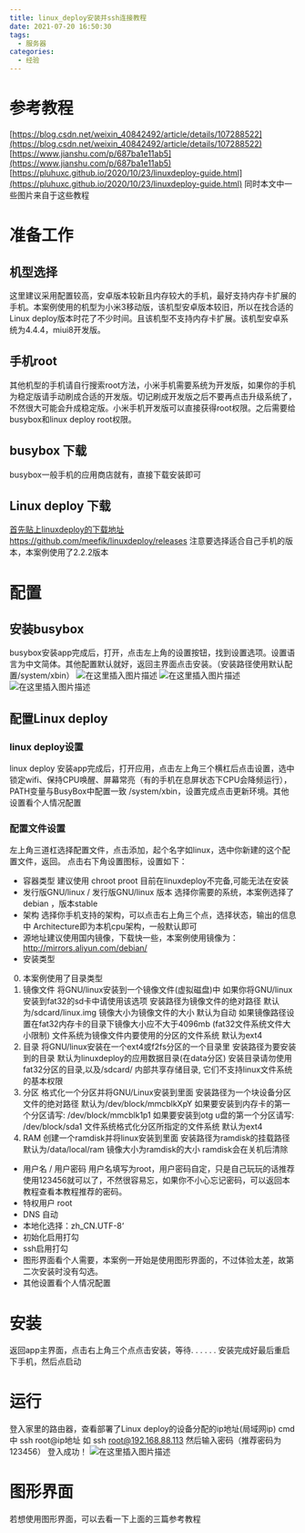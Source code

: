 ```yaml
---
title: linux_deploy安装并ssh连接教程
date: 2021-07-20 16:50:30
tags:
  - 服务器
categories:
  - 经验
---
```


# 参考教程
[https://blog.csdn.net/weixin_40842492/article/details/107288522](https://blog.csdn.net/weixin_40842492/article/details/107288522)
[https://www.jianshu.com/p/687ba1e11ab5](https://www.jianshu.com/p/687ba1e11ab5)
[https://pluhuxc.github.io/2020/10/23/linuxdeploy-guide.html](https://pluhuxc.github.io/2020/10/23/linuxdeploy-guide.html)
同时本文中一些图片来自于这些教程
# 准备工作
## 机型选择
这里建议采用配置较高，安卓版本较新且内存较大的手机，最好支持内存卡扩展的手机。本案例使用的机型为小米3移动版，该机型安卓版本较旧，所以在找合适的Linux deploy版本时花了不少时间。且该机型不支持内存卡扩展。该机型安卓系统为4.4.4，miui8开发版。
## 手机root
其他机型的手机请自行搜索root方法，小米手机需要系统为开发版，如果你的手机为稳定版请手动刷成合适的开发版。切记刷成开发版之后不要再点击升级系统了，不然很大可能会升成稳定版。小米手机开发版可以直接获得root权限。之后需要给busybox和linux deploy root权限。
## busybox 下载
busybox一般手机的应用商店就有，直接下载安装即可
## Linux deploy 下载
[首先贴上linuxdeploy的下载地址https://github.com/meefik/linuxdeploy/releases](https://github.com/meefik/linuxdeploy/releases)
注意要选择适合自己手机的版本，本案例使用了2.2.2版本
# 配置
## 安装busybox
busybox安装app完成后，打开，点击左上角的设置按钮，找到设置选项。设置语言为中文简体。其他配置默认就好，返回主界面点击安装。（安装路径使用默认配置/system/xbin）
![在这里插入图片描述](linux_deploy安装并ssh连接教程/20210720125811227.png)
![在这里插入图片描述](linux_deploy安装并ssh连接教程/20210720125837635.png)
![在这里插入图片描述](linux_deploy安装并ssh连接教程/20210720125849556.png)
## 配置Linux deploy
### linux deploy设置
linux deploy 安装app完成后，打开应用，点击左上角三个横杠后点击设置，选中锁定wifi、保持CPU唤醒、屏幕常亮（有的手机在息屏状态下CPU会降频运行），PATH变量与BusyBox中配置一致 /system/xbin，设置完成点击更新环境。其他设置看个人情况配置
### 配置文件设置
左上角三道杠选择配置文件，点击添加，起个名字如linux，选中你新建的这个配置文件，返回。
点击右下角设置图标，设置如下：
 - 容器类型
建议使用 chroot
 proot 目前在linuxdeploy不完备,可能无法在安装
 - 发行版GNU/linux  /  发行版GNU/linux 版本
选择你需要的系统，本案例选择了debian ，版本stable
 - 架构
选择你手机支持的架构，可以点击右上角三个点，选择状态，输出的信息中 Architecture即为本机cpu架构，一般默认即可
 - 源地址建议使用国内镜像，下载快一些，本案例使用镜像为：http://mirrors.aliyun.com/debian/
 - 安装类型
 0. 本案例使用了目录类型
 1. 镜像文件
将GNU/linux安装到一个镜像文件(虚拟磁盘)中
如果你将GNU/linux安装到fat32的sd卡中请使用该选项
安装路径为镜像文件的绝对路径 默认为/sdcard/linux.img
镜像大小为镜像文件的大小 默认为自动
如果镜像路径设置在fat32内存卡的目录下镜像大小应不大于4096mb (fat32文件系统文件大小限制)
文件系统为镜像文件内要使用的分区的文件系统 默认为ext4
2. 目录
将GNU/linux安装在一个ext4或f2fs分区的一个目录里
安装路径为要安装到的目录 默认为linuxdeploy的应用数据目录(在data分区)
安装目录请勿使用fat32分区的目录,以及/sdcard/ 内部共享存储目录, 它们不支持linux文件系统的基本权限
3. 分区
格式化一个分区并将GNU/Linux安装到里面
安装路径为一个块设备分区文件的绝对路径 默认为/dev/block/mmcblkXpY
如果要安装到内存卡的第一个分区请写: /dev/block/mmcblk1p1
如果要安装到otg u盘的第一个分区请写: /dev/block/sda1
文件系统格式化分区所指定的文件系统 默认为ext4
4. RAM
创建一个ramdisk并将linux安装到里面
安装路径为ramdisk的挂载路径 默认为/data/local/ram
镜像大小为ramdisk的大小
ramdisk会在关机后清除
- 用户名  /  用户密码
用户名填写为root，用户密码自定，只是自己玩玩的话推荐使用123456就可以了，不然很容易忘，如果你不小心忘记密码，可以返回本教程查看本教程推荐的密码。
- 特权用户 root
- DNS 自动
- 本地化选择：zh_CN.UTF-8‘
- 初始化启用打勾
- ssh启用打勾
- 图形界面看个人需要，本案例一开始是使用图形界面的，不过体验太差，故第二次安装时没有勾选。
- 其他设置看个人情况配置
# 安装
返回app主界面，点击右上角三个点点击安装，等待. . . . . . 
安装完成好最后重启下手机，然后点启动
# 运行
登入家里的路由器，查看部署了Linux deploy的设备分配的ip地址(局域网ip)
cmd 中 ssh root@ip地址
如 ssh root@192.168.88.113
然后输入密码（推荐密码为123456）
登入成功！
![在这里插入图片描述](linux_deploy安装并ssh连接教程/20210720134857472.png)
# 图形界面
若想使用图形界面，可以去看一下上面的三篇参考教程
